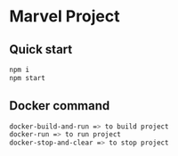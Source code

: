 # Marvel Project

## Quick start

```bash
npm i
npm start
```

## Docker command

```bash
docker-build-and-run => to build project
docker-run => to run project
docker-stop-and-clear => to stop project
```
